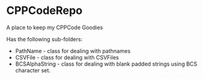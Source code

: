 # CPPCodeRepo
A place to keep my CPPCode Goodies

Has the following sub-folders:
- PathName - class for dealing with pathnames
- CSVFile - class for dealing with CSVFiles
- BCSAlphaString - class for dealing with blank padded strings using BCS character set.
